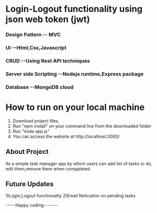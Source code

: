 # Login-Logout functionality using json web token (jwt)

### Design Pattern -- MVC
### UI  --Html,Css,Javascript
### CRUD  --Using Rest API techniques
### Server side Scripting --Nodejs runtime,Express package
### Database --MongoDB cloud


# How to run on your local machine
1) Download project files.
2) Run "npm install" on your command line from the downloaded folder
3) Run "node app.js"
4) You can access the website at http://localhost:3000/

## About Project
Its a simple task manager app by which users can add list of tasks to do, edit them,remove them when comppleted.

## Future Updates
1)Login,Logout functionality
2)Email Notication on pending tasks


-----Happy coding-------
